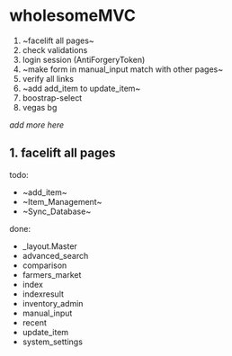 # wholesomeMVC
1. ~facelift all pages~
2. check validations
3. login session (AntiForgeryToken)
4. ~make form in manual_input match with other pages~
5. verify all links
6. ~add add_item to update_item~
7. boostrap-select
8. vegas bg

_add more here_

## 1. facelift all pages
todo:
- ~add_item~
- ~Item_Management~
- ~Sync_Database~

done:
- _layout.Master
- advanced_search
- comparison
- farmers_market
- index
- indexresult
- inventory_admin
- manual_input
- recent
- update_item
- system_settings
